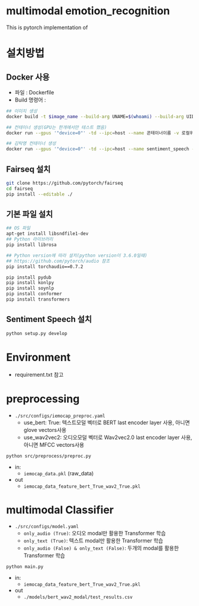# multimodal emotion_recognition
This is pytorch implementation of 

# 설치방법
## Docker 사용
- 파일 : Dockerfile
- Build 명령어 : 
```bash
## 이미지 생성
docker build -t $image_name --build-arg UNAME=$(whoami) --build-arg UID=$(id -u) --build-arg GID=$(id -g) .

## 컨테이너 생성(GPU는 한개에서만 테스트 했음)
docker run --gpus '"device=0"' -td --ipc=host --name 콘테이너이름 -v 로컬위치:/code/gitRepo -v 로컬위치:/code/data -v /etc/passwd:/etc/passwd -p 8889 -p 6006:6006 이미지

## 김탁영 컨테이너 생성
docker run --gpus '"device=0"' -td --ipc=host --name sentiment_speech -v /home/youngerous/repo:/code/gitRepo -v /hdd/data:/code/data -v /etc/passwd:/etc/passwd -p 9000:9000 tak/base
```

## Fairseq 설치
```bash
git clone https://github.com/pytorch/fairseq
cd fairseq
pip install --editable ./
```
## 기본 파일 설치
```bash
## OS 파일
apt-get install libsndfile1-dev
## Python 라이브러리
pip install librosa

## Python version에 따라 설치(python version이 3.6.0일때)
## https://github.com/pytorch/audio 참조
pip install torchaudio==0.7.2

pip install pydub
pip install konlpy
pip install soynlp
pip install conformer
pip install transformers
```

## Sentiment Speech 설치
```bash
python setup.py develop
```


# Environment
- requirement.txt 참고

# preprocessing
- `./src/configs/iemocap_preproc.yaml`
    - use_bert: True: 텍스트모덜 벡터로 BERT last encoder layer 사용, 아니면 glove vectors사용
    - use_wav2vec2: 오디오모덜 벡터로 Wav2vec2.0 last encoder layer 사용, 아니면 MFCC vectors사용

```shell
python src/preprocess/preproc.py
```
- in:
    - `iemocap_data.pkl` (raw_data)
- out
    - `iemocap_data_feature_bert_True_wav2_True.pkl`


# multimodal Classifier
- `./src/configs/model.yaml`
    - `only_audio (True)`: 오디오 modal만 활용한 Transformer 학습
    - `only_text (True)`: 텍스트 modal만 활용한 Transformer 학습
    - `only_audio (False) & only_text (False)`: 두개의 modal를 활용한 Transformer 학습

```shell
python main.py
```
- in:
    - `iemocap_data_feature_bert_True_wav2_True.pkl`
- out
    - `./models/bert_wav2_modal/test_results.csv`

